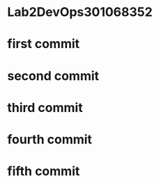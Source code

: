 # Lab2DevOps301068352

# first commit
# second commit
# third commit
# fourth commit
# fifth commit
